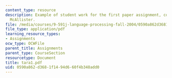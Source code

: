 ```yaml
---
content_type: resource
description: Example of student work for the first paper assignment, courtesy of Tara
  McAllister.
file: /media/courses/9-591j-language-processing-fall-2004/0590a862d3681f1494d660f4b348add0_tara1.pdf
file_type: application/pdf
learning_resource_types:
- Assignments
ocw_type: OCWFile
parent_title: Assignments
parent_type: CourseSection
resourcetype: Document
title: tara1.pdf
uid: 0590a862-d368-1f14-94d6-60f4b348add0
---
```

